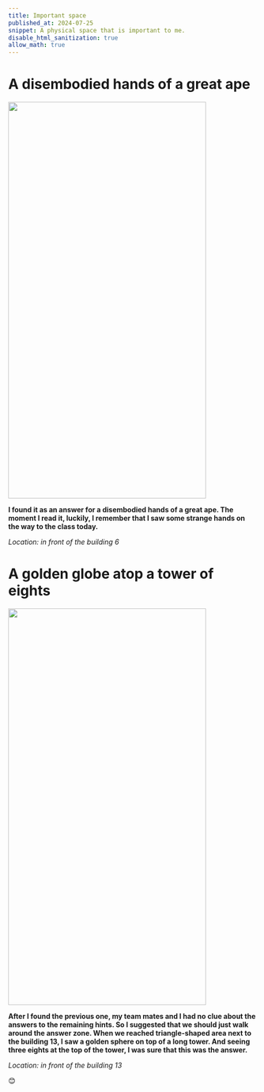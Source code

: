 ```yaml
---
title: Important space
published_at: 2024-07-25
snippet: A physical space that is important to me.
disable_html_sanitization: true
allow_math: true
---
```


# A disembodied hands of a great ape


<img src="hands.png" width="400" height="800">

**I found it as an answer for a disembodied hands of a great ape. The moment I read it, luckily, I remember that I saw some strange hands on the way to the class today.**

*Location: in front of the building 6*

# A golden globe atop a tower of eights

<img src="golden.png" width="400" height="800">

**After I found the previous one, my team mates and I had no clue about the answers to the remaining hints. So I suggested that we should just walk around the answer zone. When we reached triangle-shaped area next to the building 13, I saw a golden sphere on top of a long tower. And seeing three eights at the top of the tower, I was sure that this was the answer.**

*Location: in front of the building 13*







😊